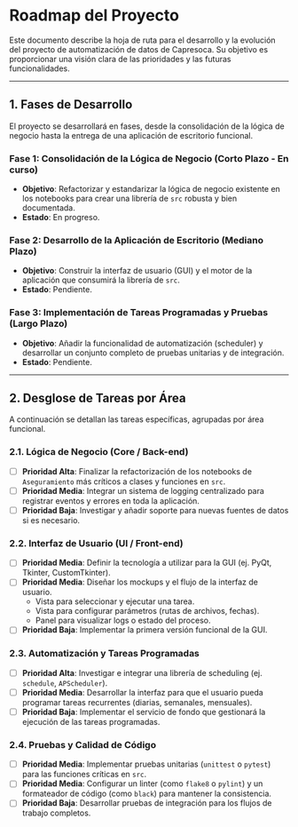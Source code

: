 # Roadmap del Proyecto

Este documento describe la hoja de ruta para el desarrollo y la evolución del proyecto de automatización de datos de Capresoca. Su objetivo es proporcionar una visión clara de las prioridades y las futuras funcionalidades.

---

## 1. Fases de Desarrollo

El proyecto se desarrollará en fases, desde la consolidación de la lógica de negocio hasta la entrega de una aplicación de escritorio funcional.

### Fase 1: Consolidación de la Lógica de Negocio (Corto Plazo - En curso)

-   **Objetivo**: Refactorizar y estandarizar la lógica de negocio existente en los notebooks para crear una librería de `src` robusta y bien documentada.
-   **Estado**: En progreso.

### Fase 2: Desarrollo de la Aplicación de Escritorio (Mediano Plazo)

-   **Objetivo**: Construir la interfaz de usuario (GUI) y el motor de la aplicación que consumirá la librería de `src`.
-   **Estado**: Pendiente.

### Fase 3: Implementación de Tareas Programadas y Pruebas (Largo Plazo)

-   **Objetivo**: Añadir la funcionalidad de automatización (scheduler) y desarrollar un conjunto completo de pruebas unitarias y de integración.
-   **Estado**: Pendiente.

---

## 2. Desglose de Tareas por Área

A continuación se detallan las tareas específicas, agrupadas por área funcional.

### 2.1. Lógica de Negocio (Core / Back-end)

-   [ ] **Prioridad Alta**: Finalizar la refactorización de los notebooks de `Aseguramiento` más críticos a clases y funciones en `src`.
-   [ ] **Prioridad Media**: Integrar un sistema de logging centralizado para registrar eventos y errores en toda la aplicación.
-   [ ] **Prioridad Baja**: Investigar y añadir soporte para nuevas fuentes de datos si es necesario.

### 2.2. Interfaz de Usuario (UI / Front-end)

-   [ ] **Prioridad Media**: Definir la tecnología a utilizar para la GUI (ej. PyQt, Tkinter, CustomTkinter).
-   [ ] **Prioridad Media**: Diseñar los mockups y el flujo de la interfaz de usuario.
    -   Vista para seleccionar y ejecutar una tarea.
    -   Vista para configurar parámetros (rutas de archivos, fechas).
    -   Panel para visualizar logs o estado del proceso.
-   [ ] **Prioridad Baja**: Implementar la primera versión funcional de la GUI.

### 2.3. Automatización y Tareas Programadas

-   [ ] **Prioridad Alta**: Investigar e integrar una librería de scheduling (ej. `schedule`, `APScheduler`).
-   [ ] **Prioridad Media**: Desarrollar la interfaz para que el usuario pueda programar tareas recurrentes (diarias, semanales, mensuales).
-   [ ] **Prioridad Baja**: Implementar el servicio de fondo que gestionará la ejecución de las tareas programadas.

### 2.4. Pruebas y Calidad de Código

-   [ ] **Prioridad Media**: Implementar pruebas unitarias (`unittest` o `pytest`) para las funciones críticas en `src`.
-   [ ] **Prioridad Media**: Configurar un linter (como `flake8` o `pylint`) y un formateador de código (como `black`) para mantener la consistencia.
-   [ ] **Prioridad Baja**: Desarrollar pruebas de integración para los flujos de trabajo completos.
